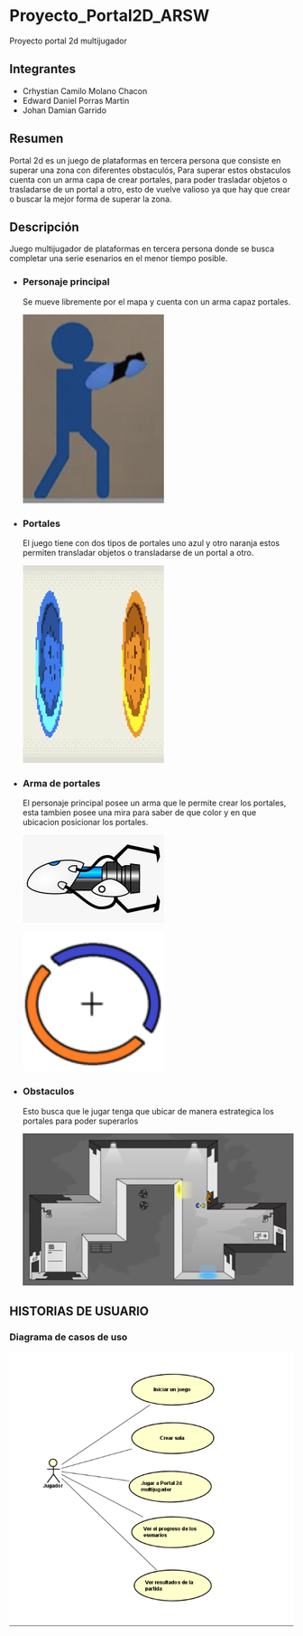 # Proyecto_Portal2D_ARSW
Proyecto portal 2d multijugador

## Integrantes
* Crhystian Camilo Molano Chacon
* Edward Daniel Porras Martin
* Johan Damian Garrido

## Resumen

Portal 2d es un juego de plataformas en tercera persona que consiste en superar una zona
con diferentes obstaculós, Para superar estos obstaculos cuenta con un arma capa de crear portales,
para poder trasladar objetos o trasladarse de un portal a otro, esto de vuelve valioso ya que hay 
que crear o buscar la mejor forma de superar la zona.

## Descripción

Juego multijugador de plataformas en tercera persona donde se busca completar una serie esenarios en el
menor tiempo posible.

* ### Personaje principal
    Se mueve libremente por el mapa y cuenta con un arma capaz portales.
  
  ![](img/Personaje2.jpeg)

* ### Portales
    El juego tiene con dos tipos de portales uno azul y otro naranja estos permiten transladar 
objetos o transladarse de un portal a otro.
  
  ![](img/Portal2.jpeg)

* ### Arma de portales
  El personaje principal posee un arma que le permite crear los portales, esta tambien posee una mira para saber de que color y en que ubicacion
  posicionar los portales.

  ![](img/arma.jpeg) 

  ![](img/mira3.png)

* ### Obstaculos
  Esto busca que le jugar tenga que ubicar de manera estrategica los portales para poder superarlos

  ![](img/mapa.jpeg)


## HISTORIAS DE USUARIO

### Diagrama de casos de uso

![](img/historias%20de%20usuario.PNG)